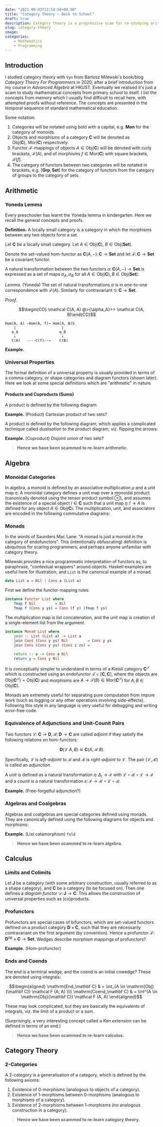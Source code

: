 ```yaml
---
date: "2021-09-03T12:54:58+08:00"
title: "Category Theory — Back to School"
draft: true
description: Category theory is a progressive scam for re-studying arithmetic, algebra, calculus, and category theory.
slug: category-theory
image: 
categories:
    - Mathematics
    - Programming
---
```


## Introduction

I studied category theory with `Vyn` from Bartosz Milewski's book/blog _Category Theory For Programmers_ in 2020, after a brief introduction from my course in _Advanced Algebra_ at HKUST. Eventually we realised it's just a scam to study mathematical concepts from primary school to itself. I list the concepts from memory which I usually find difficult to recall here, with attempted proofs without reference. The concepts are presented in the temporal sequence of standard mathematical education.

Some notation:

1. Categories will be notated using bold with a capital, e.g. $\textbf{Mon}$ for the category of monoids.
2. Objects and morphisms of a category $\mathbf C$ will be denoted as $\mathrm{Obj}(\mathbf C),~\mathrm{Mor}(\mathbf C)$ respectively.
3. Functor $\mathcal F$-mappings of objects $A \in \mathrm{Obj}(\mathbf C)$ will be denoted with curly brackets, $\mathcal F(A)$, and of morphisms $f \in \mathrm{Mor}(\mathbf C)$ with square brackets, $\mathcal F[f]$.
4. The category of functors between two categories will be notated in brackets, e.g. $[\mathbf{Grp},\mathbf{Set}]$ for the category of functors from the category of groups to the category of sets.

## Arithmetic

### Yoneda Lemma

Every preschooler has learnt the Yoneda lemma in kindergarten. Here we recall the general concepts and proofs.

**Definition.** A locally small category is a category in which the morphisms between any two objects form a set.

Let $\mathbf C$ be a locally small category. Let $A \in \mathrm{Obj}(\mathbf C)$, $B \in \mathrm{Obj}(\mathbf{Set})$.

Denote the set-valued hom-functor as $\mathbf C(A, -)\colon \mathbf C \to \mathbf{Set}$ and let $\mathcal F\colon \mathbf C \to \mathbf{Set}$ be a covariant functor. 

A natural transformation between the two functors $\alpha \colon \mathbf C(A,-) \to \mathbf{Set}$ is expressed as a set of maps $\alpha_A, \alpha_B$ for all $A \in \mathrm{Obj}(\mathbf{C}), B \in \mathrm{Obj}(\mathbf{Set})$.

_Lemma_. (Yoneda) The set of natural transformations $\alpha$ is in one-to-one correspondence with $\mathcal F(A)$. Similarly for contravariant $\mathcal G\colon \mathbf C \to \mathbf{Set}$.

_Proof_. 

$$\begin{CD} \mathcal C(A, A) @>{\alpha_A}>> \mathcal C(A, B)\end{CD}$$

```
Hom(A, A) —Hom(A, f)→ Hom(A, B)S
    |                     |
   α_A                   α_B
    ↓                     ↓
   C(A)   ----C(f)--→    C(B)
```


**Example.**

### Universal Properties

The formal definition of a universal property is usually provided in terms of a comma category, or shape categories and diagram functors (shown later). Here we look at some special definitions which are "arithmetic" in nature.

#### Products and Coproducts (Sums)

A product is defined by the following diagram:

**Example.** (Product) Cartesian product of two sets?

A product is defined by the following diagram, which applies a complicated technique called _dualisation_ to the product diagram, viz. flipping the arrows:

**Example.** (Coproduct) Disjoint union of two sets?

> **Hence we have been scammed to re-learn arithmetic.**

## Algebra

### Monoidal Categories

In algebra, a monoid is defined by an associative multiplication $\mu$ and a unit map $\eta$. A monoidal category defines a unit map over a monoidal product (canonically denoted using the tensor product symbol $\otimes$), and assumes the existence of a special object $I \in \mathbf C$ such that a unit map $\eta \colon I \to A$ is defined for any object $A \in \mathrm{Obj}(\mathbf C)$. The multiplication, unit, and associators are encoded in the following commutative diagrams:

### Monads

In the words of Saunders Mac Lane: "A monad is just a monoid in the category of endofunctors". This (intentionally obfuscating) definition is ubiquitous for scaring programmers, and perhaps anyone unfamiliar with category theory. 

Milewski provides a nice programmatic interpretation of functors as, to paraphrase, "contextual wrappers" around objects. Haskell examples are useful here for illustration, and `List` is the canonical example of a monad.
```haskell
data List a = Nil | Cons a (List a)
```

First we define the functor-mapping rules:
```haskell
instance Functor List where
    fmap f Nil         = Nil
    fmap f (Cons y ys) = Cons (f y) (fmap f ys) 
```

The multiplication map is list concatenation, and the unit map is creation of a single-element list from the argument.
```haskell
instance Monad List where
    join :: List (List a) -> List a
    join Cons (Cons y ys) Nil         = Cons y ys
    join Cons (Cons y ys) (Cons z zs) = 
    
    return :: a -> Cons a Nil
    return y = Cons y Nil
```

It is conceptually simpler to understand in terms of a Kleisli category $\mathbf C^{\mathcal T}$ which is constructed using an endofunctor $\mathcal T \in [\mathbf C, \mathbf C]$, where the objects are $\mathrm{Obj}(\mathbf C^\mathcal T) = \mathrm{Obj}(\mathbf C)$ and morphisms are $A \to \mathcal T(B) \in \mathrm{Mor}(\mathbf C^\mathcal T)$ for $A,B \in \mathrm{Obj}(\mathbf C)$.

Monads are extremely useful for separating pure computation from impure work (such as logging or any other operations involving side-effects). Following this style in any language is very useful for debugging and writing error-free code.

### Equivalence of Adjunctions and Unit-Counit Pairs

Two functors $\mathcal L\colon \mathbf C \to \mathbf D, \mathcal R \colon \mathbf D \to \mathbf C$ are called _adjoint_ if they satisfy the following relations on hom-functors:

$$\mathbf D(\mathcal L~A, B) \cong \mathbf C(A, \mathcal R~B)$$

Specifically, $\mathcal L$ is _left-adjoint_ to $\mathcal R$ and $\mathcal R$ is _right-adjoint_ to $\mathcal L$. The pair $(\mathcal L, \mathcal R)$ is called an _adjunction_.

A _unit_ is defined as a natural transformation $\eta \colon \Delta_I \to \mathcal{I}$ with $\mathcal L \circ \mathcal R \circ \mathcal L \to \mathcal I$ and a _counit_ is a natural transformation $\varepsilon\colon \mathcal I \to \mathcal R \circ \mathcal L \circ \mathcal R$.

**Example.** (Free-forgetful adjunction?)

### Algebras and Coalgebras

Algebras and coalgebras are special categories defined using monads. They are canonically defined using the following diagrams for objects and morphisms:

**Example.** (List catamorphism) `fold` 

> **Hence we have been scammed to re-learn algebra.**

## Calculus

### Limits and Colimits

Let $\mathbf J$ be a category (with some arbitrary construction, usually referred to as a shape category), and $\mathbf C$ be a category (to be focused on). Then one defines a _diagram functor_ $\mathcal D\colon \mathbf J \to \mathbf C$. This allows the construction of universal properties such as (co)products.

### Profunctors

Profunctors are special cases of bifunctors, which are set-valued functors defined on a product category $\mathbf D \times \mathbf C$, such that they are necessarily contravariant on the first argument (by convention). Hence a profunctor $\mathcal F \colon \mathbf D^{\mathrm{op}} \times \mathbf C \to \mathbf{Set}$. Wedges describe morphism mappings of profunctors?

**Example.** (Hom-profunctor)

### Ends and Coends

The end is a terminal wedge, and the coend is an initial cowedge? These are denoted using integrals:

$$\begin{aligned} \mathrm{End_\mathbf C} & = \int_{A \in \mathrm{Obj}(\mathbf C)} \mathcal F (A, A) \\\\ \mathrm{Coend_\mathbf C} & = \int^{A \in \mathrm{Obj}(\mathbf C)} \mathcal F (A, A)
\end{aligned}$$

These may look complicated, but they are basically the equivalents of integrals, viz. the limit of a product or a sum.

(Surprisingly, a very interesting concept called a _Kan extension_ can be defined in terms of an end.)

> **Hence we have been scammed to re-learn calculus.**
<!-- 
## Number Theory

### Lawvere Theories

> **Hence we have been scammed to re-learn number theory.** -->

## Category Theory

### 2-Categories

A $2$-category is a generalisation of a category, which is defined by the following axioms:

1. Existence of $0$-morphisms (analogous to objects of a category).
2. Existence of $1$-morphisms between $0$-morphisms (analogous to morphisms of a category).
3. Existence of $2$-morphisms between $1$-morphisms (no analogous construction in a category).

> **Hence we have been scammed to re-learn category theory.**